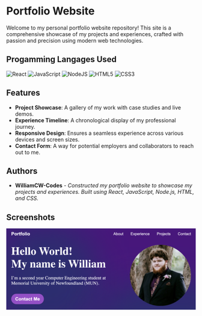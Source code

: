# Portfolio Website

Welcome to my personal portfolio website repository! This site is a comprehensive showcase of my projects and experiences, crafted with passion and precision using modern web technologies.

## Progamming Langages Used

![React](https://img.shields.io/badge/react-%2320232a.svg?style=for-the-badge&logo=react&logoColor=%2361DAFB)
![JavaScript](https://img.shields.io/badge/javascript-%23323330.svg?style=for-the-badge&logo=javascript&logoColor=%23F7DF1E)
![NodeJS](https://img.shields.io/badge/node.js-6DA55F?style=for-the-badge&logo=node.js&logoColor=white)
![HTML5](https://img.shields.io/badge/html5-%23E34F26.svg?style=for-the-badge&logo=html5&logoColor=white)
![CSS3](https://img.shields.io/badge/css3-%231572B6.svg?style=for-the-badge&logo=css3&logoColor=white)

## Features

- **Project Showcase**: A gallery of my work with case studies and live demos.
- **Experience Timeline**: A chronological display of my professional journey.
- **Responsive Design**: Ensures a seamless experience across various devices and screen sizes.
- **Contact Form**: A way for potential employers and collaborators to reach out to me.

## Authors

- **WilliamCW-Codes** - *Constructed my portfolio website to showcase my projects and experiences. Built using React, JavaScript, Node.js, HTML, and CSS.*

## Screenshots

<img src = src/assets/projects/Website.png>